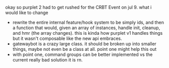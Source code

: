 okay so purplet 2 had to get rushed for the CRBT Event on jul 9. what i would like to change

- rewrite the entire internal feature/hook system to be simply ids, and then a function that would, given an array of instances, handle init, cleanup, and hmr (the array changes). this is kinda how purplet v1 handles things but it wasn't composable like the new api embraces.
- gatewaybot is a crazy large class. it should be broken up into smaller things, maybe not even be a class at all. point one might help this out
- with point one, command groups can be better implemented vs the current really bad solution it is rn.
